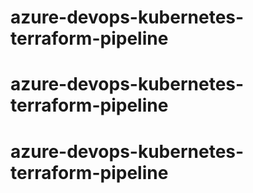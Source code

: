 # azure-devops-kubernetes-terraform-pipeline
# azure-devops-kubernetes-terraform-pipeline
# azure-devops-kubernetes-terraform-pipeline
